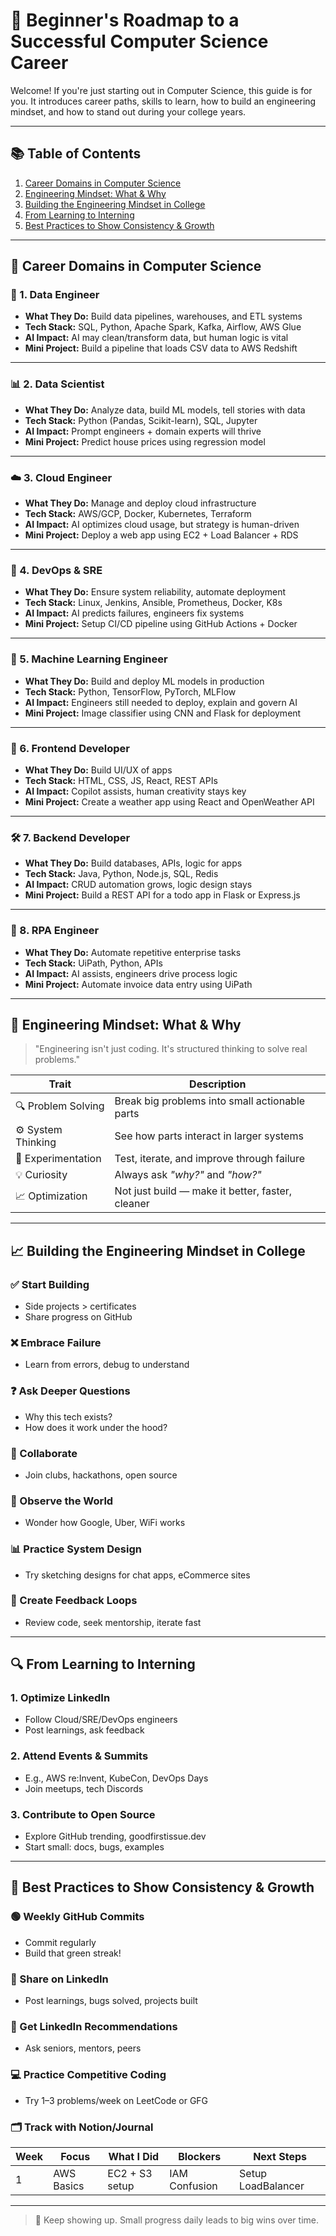 # 🚀 Beginner's Roadmap to a Successful Computer Science Career

Welcome! If you're just starting out in Computer Science, this guide is for you.
It introduces career paths, skills to learn, how to build an engineering mindset, and how to stand out during your college years.

---

## 📚 Table of Contents

1. [Career Domains in Computer Science](#career-domains-in-computer-science)
2. [Engineering Mindset: What & Why](#%EF%B8%8F-engineering-mindset-what--why)
3. [Building the Engineering Mindset in College](#%EF%B8%8F-building-the-engineering-mindset-in-college)
4. [From Learning to Interning](#-from-learning-to-interning)
5. [Best Practices to Show Consistency & Growth](#-best-practices-to-show-consistency--growth)

---

## 🎯 Career Domains in Computer Science

### 🧱 1. Data Engineer

* **What They Do:** Build data pipelines, warehouses, and ETL systems
* **Tech Stack:** SQL, Python, Apache Spark, Kafka, Airflow, AWS Glue
* **AI Impact:** AI may clean/transform data, but human logic is vital
* **Mini Project:** Build a pipeline that loads CSV data to AWS Redshift

---

### 📊 2. Data Scientist

* **What They Do:** Analyze data, build ML models, tell stories with data
* **Tech Stack:** Python (Pandas, Scikit-learn), SQL, Jupyter
* **AI Impact:** Prompt engineers + domain experts will thrive
* **Mini Project:** Predict house prices using regression model

---

### ☁️ 3. Cloud Engineer

* **What They Do:** Manage and deploy cloud infrastructure
* **Tech Stack:** AWS/GCP, Docker, Kubernetes, Terraform
* **AI Impact:** AI optimizes cloud usage, but strategy is human-driven
* **Mini Project:** Deploy a web app using EC2 + Load Balancer + RDS

---

### 🔧 4. DevOps & SRE

* **What They Do:** Ensure system reliability, automate deployment
* **Tech Stack:** Linux, Jenkins, Ansible, Prometheus, Docker, K8s
* **AI Impact:** AI predicts failures, engineers fix systems
* **Mini Project:** Setup CI/CD pipeline using GitHub Actions + Docker

---

### 🧠 5. Machine Learning Engineer

* **What They Do:** Build and deploy ML models in production
* **Tech Stack:** Python, TensorFlow, PyTorch, MLFlow
* **AI Impact:** Engineers still needed to deploy, explain and govern AI
* **Mini Project:** Image classifier using CNN and Flask for deployment

---

### 🎨 6. Frontend Developer

* **What They Do:** Build UI/UX of apps
* **Tech Stack:** HTML, CSS, JS, React, REST APIs
* **AI Impact:** Copilot assists, human creativity stays key
* **Mini Project:** Create a weather app using React and OpenWeather API

---

### 🛠️ 7. Backend Developer

* **What They Do:** Build databases, APIs, logic for apps
* **Tech Stack:** Java, Python, Node.js, SQL, Redis
* **AI Impact:** CRUD automation grows, logic design stays
* **Mini Project:** Build a REST API for a todo app in Flask or Express.js

---

### 🤖 8. RPA Engineer

* **What They Do:** Automate repetitive enterprise tasks
* **Tech Stack:** UiPath, Python, APIs
* **AI Impact:** AI assists, engineers drive process logic
* **Mini Project:** Automate invoice data entry using UiPath

---

## 🧠 Engineering Mindset: What & Why

> "Engineering isn't just coding. It's structured thinking to solve real problems."

| Trait              | Description                                      |
| ------------------ | ------------------------------------------------ |
| 🔍 Problem Solving | Break big problems into small actionable parts   |
| ⚙️ System Thinking | See how parts interact in larger systems         |
| 🧪 Experimentation | Test, iterate, and improve through failure       |
| 💡 Curiosity       | Always ask *"why?"* and *"how?"*                 |
| 📈 Optimization    | Not just build — make it better, faster, cleaner |

---

## 📈 Building the Engineering Mindset in College

### ✅ Start Building

* Side projects > certificates
* Share progress on GitHub

### ❌ Embrace Failure

* Learn from errors, debug to understand

### ❓ Ask Deeper Questions

* Why this tech exists?
* How does it work under the hood?

### 🤝 Collaborate

* Join clubs, hackathons, open source

### 🔭 Observe the World

* Wonder how Google, Uber, WiFi works

### 📊 Practice System Design

* Try sketching designs for chat apps, eCommerce sites

### 🔁 Create Feedback Loops

* Review code, seek mentorship, iterate fast

---

## 🔍 From Learning to Interning

### 1. Optimize LinkedIn

* Follow Cloud/SRE/DevOps engineers
* Post learnings, ask feedback

### 2. Attend Events & Summits

* E.g., AWS re\:Invent, KubeCon, DevOps Days
* Join meetups, tech Discords

### 3. Contribute to Open Source

* Explore GitHub trending, goodfirstissue.dev
* Start small: docs, bugs, examples

---

## 🧭 Best Practices to Show Consistency & Growth

### 🟢 Weekly GitHub Commits

* Commit regularly
* Build that green streak!

### 📢 Share on LinkedIn

* Post learnings, bugs solved, projects built

### 🧾 Get LinkedIn Recommendations

* Ask seniors, mentors, peers

### 💻 Practice Competitive Coding

* Try 1–3 problems/week on LeetCode or GFG

### 🗂️ Track with Notion/Journal

| Week | Focus      | What I Did     | Blockers      | Next Steps         |
| ---- | ---------- | -------------- | ------------- | ------------------ |
| 1    | AWS Basics | EC2 + S3 setup | IAM Confusion | Setup LoadBalancer |

---

> 🌱 Keep showing up. Small progress daily leads to big wins over time.
